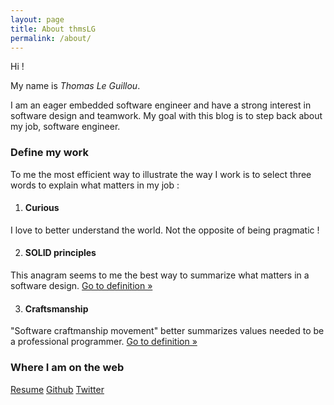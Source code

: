 ```yaml
---
layout: page
title: About thmsLG
permalink: /about/
---
```


Hi ! 

My name is _Thomas Le Guillou_.

I am an eager embedded software engineer and have a strong interest in software design and teamwork. My goal with this blog is to step back about my job, software engineer.


### Define my work

To me the most efficient way to illustrate the way I work is to select three words to explain what matters in my job :
      
1. #### Curious
I love to better understand the world. Not the opposite of being pragmatic !
	
2. #### SOLID principles
This anagram seems to me the best way to summarize what matters in a software design. <a class="btn btn-default" href="https://en.wikipedia.org/wiki/SOLID_%28object-oriented_design%29" role="button">Go to definition &raquo;</a>

3. #### Craftsmanship
"Software craftmanship movement" better summarizes values needed to be a professional programmer.
<a class="btn btn-default" href="https://en.wikipedia.org/wiki/Software_craftsmanship" role="button">Go to definition &raquo;</a>

### Where I am on the web
<div class="mt1">
  <a href="http://www.linkedin.com/in/thomasleguillou/en" class="button button-blue button-big">Resume</a>
  <a href="https://github.com/thomasleguillou" class="button button-blue button-big">Github</a>
 <a href="https://twitter.com/_thmsLG" class="button button-blue button-big">Twitter</a>
</div>

